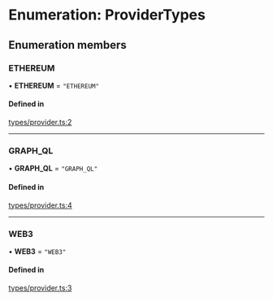 # Enumeration: ProviderTypes

## Enumeration members

### ETHEREUM

• **ETHEREUM** = `"ETHEREUM"`

#### Defined in

[types/provider.ts:2](https://github.com/Hugoo/erc725.js/blob/266226a/src/types/provider.ts#L2)

___

### GRAPH\_QL

• **GRAPH\_QL** = `"GRAPH_QL"`

#### Defined in

[types/provider.ts:4](https://github.com/Hugoo/erc725.js/blob/266226a/src/types/provider.ts#L4)

___

### WEB3

• **WEB3** = `"WEB3"`

#### Defined in

[types/provider.ts:3](https://github.com/Hugoo/erc725.js/blob/266226a/src/types/provider.ts#L3)
